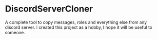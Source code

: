 # DiscordServerCloner
A complete tool to copy messages, roles and everything else from any discord server. I created this project as a hobby, I hope it will be useful to someone.
